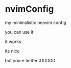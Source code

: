 # nvimConfig

my minimalistic neovim config

you can use it

it works

its nice

but youre better :DDDDD
